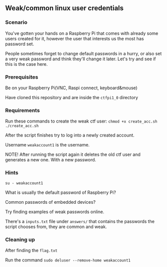## Weak/common linux user credentials

### Scenario 

You've gotten your hands on a Raspberry Pi that comes with already some users created for it, however the user that interests us the most has password set.

People sometimes forget to change default passwords in a hurry, or also set a very weak password and think they'll change it later. Let's try and see if this is the case here.

### Prerequisites

Be on your Raspberry Pi(VNC, Raspi connect, keyboard&mouse)

Have cloned this repository and are inside the `ctfpi1_0` directory



### Requirements

Run these commands to create the weak ctf user:
`chmod +x create_acc.sh` `./create_acc.sh`

After the script finishes try to log into a newly created account.

Username `weakaccount1` is the username.

NOTE! After running the script again it deletes the old ctf user and generates a new one. With a new password.

### **Hints**

`su - weakaccount1`

What is usually the default password of Raspberry Pi?

Common passwords of embedded devices?

Try finding examples of weak passwords online.

There's a `inputs.txt` file under `answers/` that contains the passwords the script chooses from, they are common and weak.

### Cleaning up

After finding the `flag.txt`

Run the command `sudo deluser --remove-home weakaccount1`
